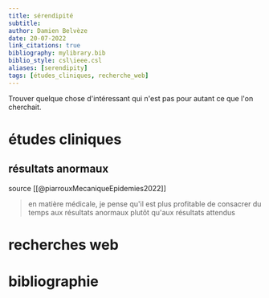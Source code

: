 ```yaml
---
title: sérendipité
subtitle:
author: Damien Belvèze
date: 20-07-2022
link_citations: true
bibliography: mylibrary.bib
biblio_style: csl\ieee.csl
aliases: [serendipity]
tags: [études_cliniques, recherche_web]
---
```


Trouver quelque chose d'intéressant qui n'est pas pour autant ce que l'on cherchait. 

# études cliniques

## résultats anormaux

source [[@piarrouxMecaniqueEpidemies2022]]

> en matière médicale, je pense qu'il est plus profitable de consacrer du temps aux résultats anormaux plutôt qu'aux résultats attendus

# recherches web




# bibliographie

